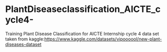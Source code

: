 # PlantDiseaseclassification_AICTE_cycle4-
Training Plant Disease Classification for AICTE Internship cycle 4
data set taken from kaggle:https://www.kaggle.com/datasets/vipoooool/new-plant-diseases-dataset
